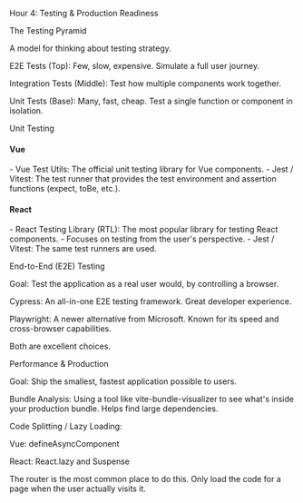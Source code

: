 Hour 4: Testing & Production Readiness

The Testing Pyramid

A model for thinking about testing strategy.

E2E Tests (Top): Few, slow, expensive. Simulate a full user journey.

Integration Tests (Middle): Test how multiple components work together.

Unit Tests (Base): Many, fast, cheap. Test a single function or component in isolation.

Unit Testing

<div class="d-flex">
<div class="col">
<h4>Vue</h4>
- Vue Test Utils: The official unit testing library for Vue components.
- Jest / Vitest: The test runner that provides the test environment and assertion functions (expect, toBe, etc.).
</div>
<div class="col">
<h4>React</h4>
- React Testing Library (RTL): The most popular library for testing React components.
- Focuses on testing from the user's perspective.
- Jest / Vitest: The same test runners are used.
</div>
</div>

End-to-End (E2E) Testing

Goal: Test the application as a real user would, by controlling a browser.

Cypress: An all-in-one E2E testing framework. Great developer experience.

Playwright: A newer alternative from Microsoft. Known for its speed and cross-browser capabilities.

Both are excellent choices.

Performance & Production

Goal: Ship the smallest, fastest application possible to users.

Bundle Analysis: Using a tool like vite-bundle-visualizer to see what's inside your production bundle. Helps find large dependencies.

Code Splitting / Lazy Loading:

Vue: defineAsyncComponent

React: React.lazy and Suspense

The router is the most common place to do this. Only load the code for a page when the user actually visits it.

